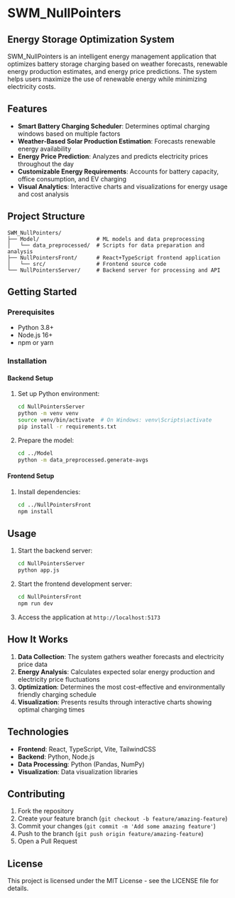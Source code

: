 # SWM_NullPointers

## Energy Storage Optimization System

SWM_NullPointers is an intelligent energy management application that optimizes battery storage charging based on weather forecasts, renewable energy production estimates, and energy price predictions. The system helps users maximize the use of renewable energy while minimizing electricity costs.

## Features

- **Smart Battery Charging Scheduler**: Determines optimal charging windows based on multiple factors
- **Weather-Based Solar Production Estimation**: Forecasts renewable energy availability
- **Energy Price Prediction**: Analyzes and predicts electricity prices throughout the day
- **Customizable Energy Requirements**: Accounts for battery capacity, office consumption, and EV charging
- **Visual Analytics**: Interactive charts and visualizations for energy usage and cost analysis

## Project Structure

```
SWM_NullPointers/
├── Model/                  # ML models and data preprocessing
│   └── data_preprocessed/  # Scripts for data preparation and analysis
├── NullPointersFront/      # React+TypeScript frontend application
│   └── src/                # Frontend source code
└── NullPointersServer/     # Backend server for processing and API
```

## Getting Started

### Prerequisites

- Python 3.8+
- Node.js 16+
- npm or yarn

### Installation

#### Backend Setup

1. Set up Python environment:
   ```bash
   cd NullPointersServer
   python -m venv venv
   source venv/bin/activate  # On Windows: venv\Scripts\activate
   pip install -r requirements.txt
   ```

2. Prepare the model:
   ```bash
   cd ../Model
   python -m data_preprocessed.generate-avgs
   ```

#### Frontend Setup

1. Install dependencies:
   ```bash
   cd ../NullPointersFront
   npm install
   ```

## Usage

1. Start the backend server:
   ```bash
   cd NullPointersServer
   python app.js
   ```

2. Start the frontend development server:
   ```bash
   cd NullPointersFront
   npm run dev
   ```

3. Access the application at `http://localhost:5173`

## How It Works

1. **Data Collection**: The system gathers weather forecasts and electricity price data
2. **Energy Analysis**: Calculates expected solar energy production and electricity price fluctuations
3. **Optimization**: Determines the most cost-effective and environmentally friendly charging schedule
4. **Visualization**: Presents results through interactive charts showing optimal charging times

## Technologies

- **Frontend**: React, TypeScript, Vite, TailwindCSS
- **Backend**: Python, Node.js
- **Data Processing**: Python (Pandas, NumPy)
- **Visualization**: Data visualization libraries

## Contributing

1. Fork the repository
2. Create your feature branch (`git checkout -b feature/amazing-feature`)
3. Commit your changes (`git commit -m 'Add some amazing feature'`)
4. Push to the branch (`git push origin feature/amazing-feature`)
5. Open a Pull Request

## License

This project is licensed under the MIT License - see the LICENSE file for details.